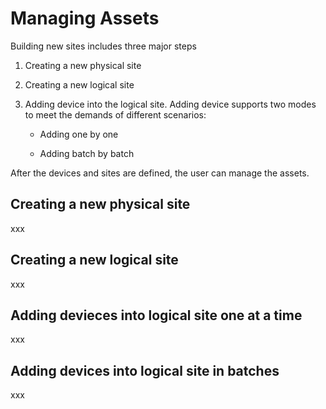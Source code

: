# Managing Assets

Building new sites includes three major steps

1.  Creating a new physical site

2.  Creating a new logical site

3.  Adding device into the logical site. Adding device supports two modes to
    meet the demands of different scenarios:

    -   Adding one by one

    -   Adding batch by batch

After the devices and sites are defined, the user can manage the assets.

## Creating a new physical site

xxx

## Creating a new logical site

xxx

## Adding devieces into logical site one at a time

xxx

## Adding devices into logical site in batches

xxx
